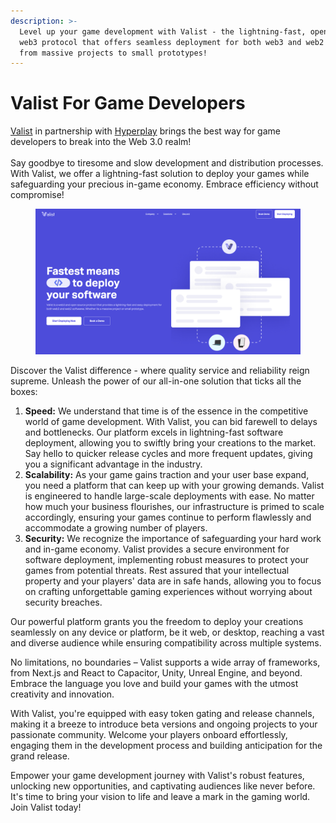 ```yaml
---
description: >-
  Level up your game development with Valist - the lightning-fast, open-source
  web3 protocol that offers seamless deployment for both web3 and web2 software,
  from massive projects to small prototypes!
---
```


# Valist For Game Developers

[Valist](https://www.valist.io/software-developers) in partnership with [Hyperplay](https://www.hyperplay.xyz/) brings the best way for game developers to break into the Web 3.0 realm!\
\
Say goodbye to tiresome and slow development and distribution processes. With Valist, we offer a lightning-fast solution to deploy your games while safeguarding your precious in-game economy. Embrace efficiency without compromise!

<figure><img src="../../.gitbook/assets/Screenshot 2023-07-24 at 10.29.07 PM.png" alt=""><figcaption></figcaption></figure>

Discover the Valist difference - where quality service and reliability reign supreme. Unleash the power of our all-in-one solution that ticks all the boxes:

1. **Speed:** We understand that time is of the essence in the competitive world of game development. With Valist, you can bid farewell to delays and bottlenecks. Our platform excels in lightning-fast software deployment, allowing you to swiftly bring your creations to the market. Say hello to quicker release cycles and more frequent updates, giving you a significant advantage in the industry.
2. **Scalability:** As your game gains traction and your user base expand, you need a platform that can keep up with your growing demands. Valist is engineered to handle large-scale deployments with ease. No matter how much your business flourishes, our infrastructure is primed to scale accordingly, ensuring your games continue to perform flawlessly and accommodate a growing number of players.
3. **Security:** We recognize the importance of safeguarding your hard work and in-game economy. Valist provides a secure environment for software deployment, implementing robust measures to protect your games from potential threats. Rest assured that your intellectual property and your players' data are in safe hands, allowing you to focus on crafting unforgettable gaming experiences without worrying about security breaches.

Our powerful platform grants you the freedom to deploy your creations seamlessly on any device or platform, be it web, or desktop, reaching a vast and diverse audience while ensuring compatibility across multiple systems.

No limitations, no boundaries – Valist supports a wide array of frameworks, from Next.js and React to Capacitor, Unity, Unreal Engine, and beyond. Embrace the language you love and build your games with the utmost creativity and innovation.

With Valist, you're equipped with easy token gating and release channels, making it a breeze to introduce beta versions and ongoing projects to your passionate community. Welcome your players onboard effortlessly, engaging them in the development process and building anticipation for the grand release.

Empower your game development journey with Valist's robust features, unlocking new opportunities, and captivating audiences like never before. It's time to bring your vision to life and leave a mark in the gaming world. Join Valist today!
